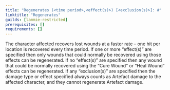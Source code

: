 ```yaml
---
title: "Regenerates (<time period>,<effect(s)>) [<exclusion(s)>]: #"
linktitle: "Regenerates"
guilds: [lammie-restricted]
prerequisites: []
requirements: []
---
```

The character affected recovers lost wounds at a faster rate – one hit per location is recovered every time period. If one or more “effect(s)” are specified then only wounds that could normally be recovered using those effects can be regenerated. If no “effect(s)” are specified then any wound that could be normally recovered using the “Cure Wound” or “Heal Wound” effects can be regenerated.
If any “exclusion(s)” are specified then the damage type or effect specified always counts as Artefact damage to the affected character, and they cannot regenerate Artefact damage.